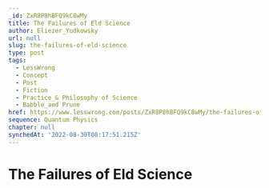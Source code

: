 ```yaml
---
_id: ZxR8P8hBFQ9kC8wMy
title: The Failures of Eld Science
author: Eliezer_Yudkowsky
url: null
slug: the-failures-of-eld-science
type: post
tags:
  - LessWrong
  - Concept
  - Post
  - Fiction
  - Practice_& Philosophy of Science
  - Babble_and Prune
href: https://www.lesswrong.com/posts/ZxR8P8hBFQ9kC8wMy/the-failures-of-eld-science
sequence: Quantum Physics
chapter: null
synchedAt: '2022-08-30T08:17:51.215Z'
---
```

# The Failures of Eld Science

